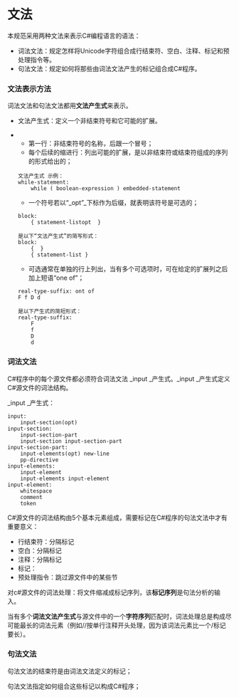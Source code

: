 # 文法

本规范采用两种文法来表示C\#编程语言的语法：

* 词法文法：规定怎样将Unicode字符组合成行结束符、空白、注释、标记和预处理指令等。
* 句法文法：规定如何将那些由词法文法产生的标记组合成C\#程序。

### 文法表示方法

词法文法和句法文法都用**文法产生式**来表示。

* 文法产生式：定义一个非结束符号和它可能的扩展。
* * 第一行：非结束符号的名称，后跟一个冒号；
  * 每个后续的缩进行：列出可能的扩展，是以非结束符或结束符组成的序列的形式给出的；

  ```
  文法产生式 示例：
  while-statement:
      while ( boolean-expression ) embedded-statement
  ```

  * 一个符号若以“_opt”_下标作为后缀，就表明该符号是可选的；

  ```
  block:
      { statement-listopt  }

  是以下“文法产生式”的简写形式：
  block:
      {  }
      { statement-list }
  ```

  * 可选通常在单独的行上列出，当有多个可选项时，可在给定的扩展列之后加上短语“one of”；

  ```
  real-type-suffix: ont of
  F f D d

  是以下产生式的简短形式：
  real-type-suffix:
      F
      f
      D
      d
  ```

### 词法文法

C\#程序中的每个源文件都必须符合词法文法 _input _产生式。_input _产生式定义C\#源文件的词法结构。

_input _产生式：

```
input:
    input-section(opt)
input-section:
    input-section-part
    input-section input-section-part
input-section-part:
    input-elements(opt) new-line
    pp-directive
input-elements:
    input-element
    input-elements input-element
input-element:
    whitespace
    comment
    token
```

C\#源文件的词法结构由5个基本元素组成，需要标记在C\#程序的句法文法中才有重要意义：

* 行结束符：分隔标记
* 空白：分隔标记
* 注释：分隔标记
* 标记：
* 预处理指令：跳过源文件中的某些节

对c\#源文件的词法处理：将文件缩减成标记序列，该**标记序列**是句法分析的输入。

当有多个**词法文法产生式**与源文件中的一个**字符序列**匹配时，词法处理总是构成尽可能最长的词法元素（例如//按单行注释开头处理，因为该词法元素比一个/标记要长）。

### 句法文法

句法文法的结束符是由词法文法定义的标记；

句法文法指定如何组合这些标记以构成C\#程序；

